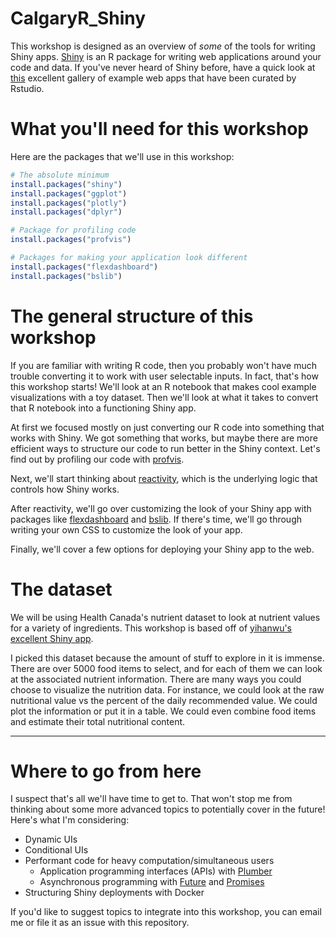 # CalgaryR_Shiny
This workshop is designed as an overview of *some* of the tools for writing Shiny apps. [Shiny](https://shiny.rstudio.com) is an R package for writing web applications around your code and data. If you've never heard of Shiny before, have a quick look at [this](https://shiny.rstudio.com/gallery/) excellent gallery of example web apps that have been curated by Rstudio.

# What you'll need for this workshop
Here are the packages that we'll use in this workshop:
```R
# The absolute minimum
install.packages("shiny")
install.packages("ggplot")
install.packages("plotly")
install.packages("dplyr")

# Package for profiling code
install.packages("profvis")

# Packages for making your application look different
install.packages("flexdashboard")
install.packages("bslib")
```
# The general structure of this workshop
If you are familiar with writing R code, then you probably won't have much trouble converting it to work with user selectable inputs. In fact, that's how this workshop starts! We'll look at an R notebook that makes cool example visualizations with a toy dataset. Then we'll look at what it takes to convert that R notebook into a functioning Shiny app.

At first we focused mostly on just converting our R code into something that works with Shiny. We got something that works, but maybe there are more efficient ways to structure our code to run better in the Shiny context. Let's find out by profiling our code with [profvis](https://rstudio.github.io/profvis/index.html).

Next, we'll start thinking about [reactivity](https://shiny.rstudio.com/articles/reactivity-overview.html), which is the underlying logic that controls how Shiny works. 

After reactivity, we'll go over customizing the look of your Shiny app with packages like [flexdashboard](https://pkgs.rstudio.com/flexdashboard/) and [bslib](https://rstudio.github.io/bslib/index.html). If there's time, we'll go through writing your own CSS to customize the look of your app.

Finally, we'll cover a few options for deploying your Shiny app to the web. 

# The dataset
We will be using Health Canada's nutrient dataset to look at nutrient values for a variety of ingredients. This workshop is based off of [yihanwu's excellent Shiny app](https://github.com/yihanwu/Nutrient_Calculator).

I picked this dataset because the amount of stuff to explore in it is immense. There are over 5000 food items to select, and for each of them we can look at the associated nutrient information. There are many ways you could choose to visualize the nutrition data. For instance, we could look at the raw nutritional value vs the percent of the daily recommended value. We could plot the information or put it in a table. We could even combine food items and estimate their total nutritional content. 

---

# Where to go from here
I suspect that's all we'll have time to get to. That won't stop me from thinking about some more advanced topics to potentially cover in the future! Here's what I'm considering:

- Dynamic UIs
- Conditional UIs
- Performant code for heavy computation/simultaneous users
  - Application programming interfaces (APIs) with [Plumber](https://www.rplumber.io)
  - Asynchronous programming with [Future](https://rstudio.github.io/promises/articles/futures.html) and [Promises](https://rstudio.github.io/promises/)
- Structuring Shiny deployments with Docker

If you'd like to suggest topics to integrate into this workshop, you can email me or file it as an issue with this repository.


